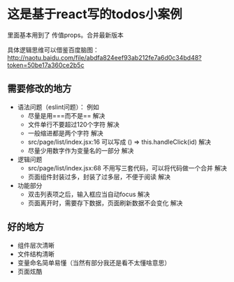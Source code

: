# 这是基于react写的todos小案例

里面基本用到了 传值props。合并最新版本

具体逻辑思维可以借鉴百度脑图：http://naotu.baidu.com/file/abdfa824eef93ab212fe7a6d0c34bd48?token=50be17a360ce2b5c

## 需要修改的地方
- 语法问题（eslint问题）： 例如
  - 尽量是用===而不是==                                             解决
  - 文件单行不要超过120个字符                                        解决
  - 一般缩进都是两个字符                                             解决
  - src/page/list/index.jsx:16 可以写成 () => this.handleClick(id)  解决
  - 尽量少用数字作为变量名的一部分                                    解决
- 逻辑问题
  - src/page/list/index.jsx:68 不用写三套代码，可以将代码做一个合并    解决
  - 页面组件封装过多，封装了过多层，不便于阅读                          解决
- 功能部分
  - 双击列表项之后，输入框应当自动focus                                解决
  - 页面离开时，需要存下数据，页面刷新数据不会变化                      解决

## 好的地方
- 组件层次清晰
- 文件结构清晰
- 变量命名简单易懂（当然有部分我还是看不太懂啥意思）
- 页面炫酷